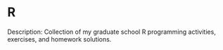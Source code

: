 # R
Description: Collection of my graduate school R programming activities, exercises, and homework solutions. 
